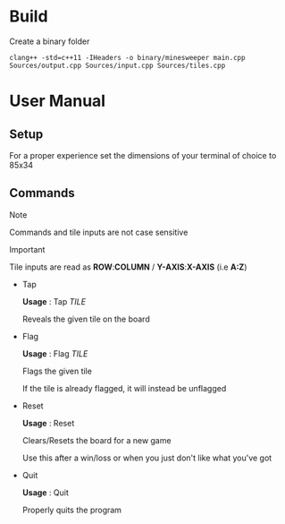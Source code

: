 # Build
Create a binary folder

`clang++ -std=c++11 -IHeaders -o binary/minesweeper main.cpp Sources/output.cpp Sources/input.cpp Sources/tiles.cpp`

# User Manual

## Setup

For a proper experience set the dimensions of your terminal of choice to 85x34 

## Commands

> [!Note]
> Commands and tile inputs are not case sensitive 

> [!Important]
> Tile inputs are read as **ROW**:**COLUMN** / **Y-AXIS**:**X-AXIS** (i.e **A:Z**)

- Tap

  **Usage** : Tap *TILE*

  Reveals the given tile on the board

- Flag

  **Usage** : Flag *TILE*

  Flags the given tile

  If the tile is already flagged, it will instead be unflagged

- Reset

  **Usage** : Reset

  Clears/Resets the board for a new game

  Use this after a win/loss or when you just don't like what you've got

- Quit

  **Usage** : Quit

  Properly quits the program
